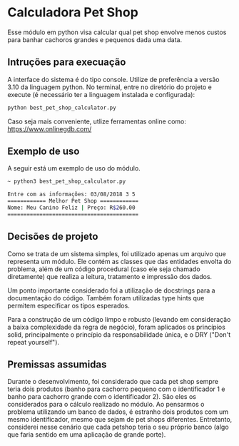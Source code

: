 # Calculadora Pet Shop 

Esse módulo em python visa calcular qual pet shop envolve menos custos para banhar cachoros grandes e pequenos dada uma data.

## Intruções para execuação

A interface do sistema é do tipo console. Utilize de preferência a versão 3.10 da linguagem python.
No terminal, entre no diretório do projeto e execute (é necessário ter a linguagem instalada e configurada):

```sh
python best_pet_shop_calculator.py
```
Caso seja mais conveniente, utlize ferramentas online como: https://www.onlinegdb.com/

## Exemplo de uso
A seguir está um exemplo de uso do módulo.

```sh
~ python3 best_pet_shop_calculator.py

Entre com as informações: 03/08/2018 3 5
============ Melhor Pet Shop ============
Nome: Meu Canino Feliz | Preço: R$260.00
=========================================
```
## Decisões de projeto

Como se trata de um sistema simples, foi utilizado apenas um arquivo que representa um módulo. Ele contém as classes que das entidades envolta do problema, além de um código procedural (caso ele seja chamado diretamente) que realiza a leitura, tratamento e impressão dos dados.

Um ponto importante considerado foi a utilização de docstrings para a documentação do código. Também foram utilizadas type hints que permitem especificar os tipos esperados.

Para a construção de um código limpo e robusto (levando em consideração a baixa complexidade da regra de negócio), foram aplicados os princípios solid, principalmente o princípio da responsabilidade única, e o DRY ("Don't repeat yourself"). 

## Premissas assumidas

Durante o desenvolvimento, foi considerado que cada pet shop sempre teria dois produtos (banho para cachorro pequeno com o identificador 1 e banho para cachorro grande com o identificador 2). São eles os considerados para o cálculo realizado no módulo. Ao pensarmos o problema utilizando um banco de dados, é estranho dois produtos com um mesmo identificador, mesmo que sejam de pet shops diferentes. Entretanto, considerei nesse cenário que cada petshop teria o seu próprio banco (algo que faria sentido em uma aplicação de grande porte).

